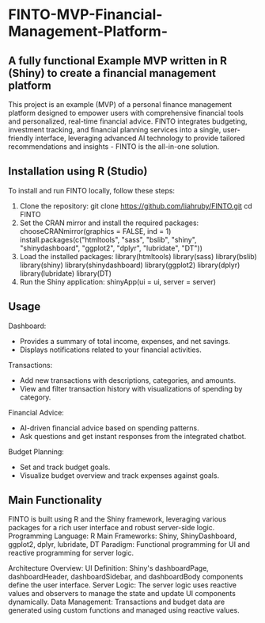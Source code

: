 # FINTO-MVP-Financial-Management-Platform-
## A fully functional Example MVP written in R (Shiny) to create a financial management platform
This project is an example (MVP) of a personal finance management platform designed to empower users 
with comprehensive financial tools and personalized, real-time financial advice. FINTO integrates budgeting, 
investment tracking, and financial planning services into a single, user-friendly interface, leveraging advanced 
AI technology to provide tailored recommendations and insights - FINTO is the all-in-one solution.

## Installation using R (Studio)
To install and run FINTO locally, follow these steps:
1. Clone the repository:
   git clone https://github.com/liahruby/FINTO.git
   cd FINTO
2. Set the CRAN mirror and install the required packages:
   chooseCRANmirror(graphics = FALSE, ind = 1)
   install.packages(c("htmltools", "sass", "bslib", "shiny", "shinydashboard", "ggplot2", "dplyr", "lubridate", "DT"))
3. Load the installed packages:
   library(htmltools)
   library(sass)
   library(bslib)
   library(shiny)
   library(shinydashboard)
   library(ggplot2)
   library(dplyr)
   library(lubridate)
   library(DT)
4. Run the Shiny application:
   shinyApp(ui = ui, server = server)

## Usage
Dashboard:
- Provides a summary of total income, expenses, and net savings.
- Displays notifications related to your financial activities.

Transactions:
- Add new transactions with descriptions, categories, and amounts.
- View and filter transaction history with visualizations of spending by category.

Financial Advice:
- AI-driven financial advice based on spending patterns.
- Ask questions and get instant responses from the integrated chatbot.

Budget Planning:
- Set and track budget goals.
- Visualize budget overview and track expenses against goals.

## Main Functionality
FINTO is built using R and the Shiny framework, leveraging various packages for a rich user interface and robust server-side logic.
Programming Language: R
Main Frameworks: Shiny, ShinyDashboard, ggplot2, dplyr, lubridate, DT
Paradigm: Functional programming for UI and reactive programming for server logic.

Architecture Overview:
UI Definition: Shiny's dashboardPage, dashboardHeader, dashboardSidebar, and dashboardBody components define the user interface.
Server Logic: The server logic uses reactive values and observers to manage the state and update UI components dynamically.
Data Management: Transactions and budget data are generated using custom functions and managed using reactive values.




